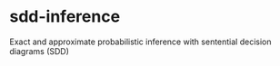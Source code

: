 # sdd-inference
Exact and approximate probabilistic inference with sentential decision diagrams (SDD)
